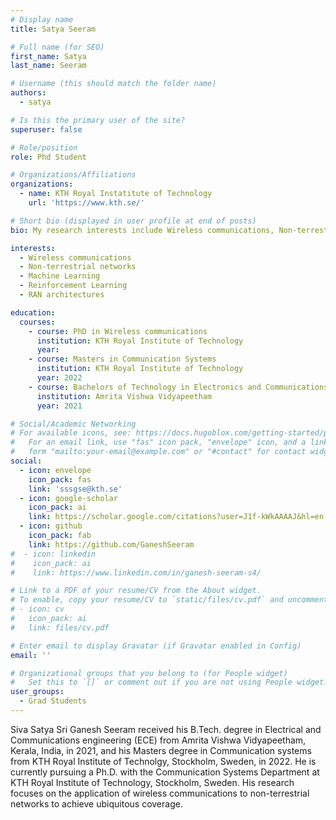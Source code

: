 ```yaml
---
# Display name
title: Satya Seeram

# Full name (for SEO)
first_name: Satya
last_name: Seeram

# Username (this should match the folder name)
authors:
  - satya

# Is this the primary user of the site?
superuser: false

# Role/position
role: Phd Student

# Organizations/Affiliations
organizations:
  - name: KTH Royal Instatitute of Technology
    url: 'https://www.kth.se/'

# Short bio (displayed in user profile at end of posts)
bio: My research interests include Wireless communications, Non-terrestrial networks and integrating them with Reinforcement learning.

interests:
  - Wireless communications
  - Non-terrestrial networks
  - Machine Learning
  - Reinforcement Learning
  - RAN architectures

education:
  courses:
    - course: PhD in Wireless communications
      institution: KTH Royal Institute of Technology
      year: 
    - course: Masters in Communication Systems
      institution: KTH Royal Institute of Technology
      year: 2022
    - course: Bachelors of Technology in Electronics and Communications Engineering
      institution: Amrita Vishwa Vidyapeetham
      year: 2021

# Social/Academic Networking
# For available icons, see: https://docs.hugoblox.com/getting-started/page-builder/#icons
#   For an email link, use "fas" icon pack, "envelope" icon, and a link in the
#   form "mailto:your-email@example.com" or "#contact" for contact widget.
social:
  - icon: envelope
    icon_pack: fas
    link: 'sssgse@kth.se'
  - icon: google-scholar
    icon_pack: ai
    link: https://scholar.google.com/citations?user=J1f-kWkAAAAJ&hl=en
  - icon: github
    icon_pack: fab
    link: https://github.com/GaneshSeeram
#  - icon: linkedin
#    icon_pack: ai
#    link: https://www.linkedin.com/in/ganesh-seeram-s4/

# Link to a PDF of your resume/CV from the About widget.
# To enable, copy your resume/CV to `static/files/cv.pdf` and uncomment the lines below.
# - icon: cv
#   icon_pack: ai
#   link: files/cv.pdf

# Enter email to display Gravatar (if Gravatar enabled in Config)
email: ''

# Organizational groups that you belong to (for People widget)
#   Set this to `[]` or comment out if you are not using People widget.
user_groups:
  - Grad Students
---
```


Siva Satya Sri Ganesh Seeram received his B.Tech. degree in Electrical and Communications engineering (ECE) from Amrita Vishwa Vidyapeetham, Kerala, India, in 2021, and his Masters degree in Communication systems from KTH Royal Institute of Technolgy, Stockholm, Sweden, in 2022. He is currently pursuing a Ph.D. with the Communication Systems Department at KTH Royal Institute of Technology, Stockholm, Sweden. His research focuses on the application of wireless communications to non-terrestrial networks to achieve ubiquitous coverage.